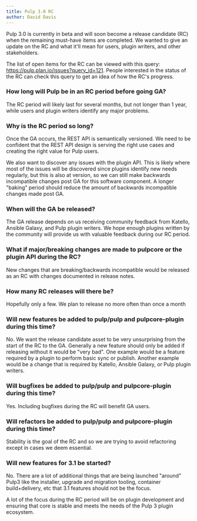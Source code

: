 ```yaml
---
title: Pulp 3.0 RC
author: David Davis
---
```


Pulp 3.0 is currently in beta and will soon become a release candidate (RC) when the remaining must-have items are completed. We wanted to give an update on the RC and what it'll mean for users, plugin writers, and other stakeholders.

The list of open items for the RC can be viewed with this query: https://pulp.plan.io/issues?query_id=121. People interested in the status of the RC can check this query to get an idea of how the RC's progress.


### How long will Pulp be in an RC period before going GA?

The RC period will likely last for several months, but not longer than 1 year, while users and plugin writers identify any major problems.


### Why is the RC period so long?

Once the GA occurs, the REST API is semantically versioned. We need to be confident that the REST API design is serving the right use cases and creating the right value for Pulp users.

We also want to discover any issues with the plugin API. This is likely where most of the issues will be discovered since plugins identify new needs regularly, but this is also at version, so we can still make backwards incompatible changes post GA for this software component. A longer "baking" period should reduce the amount of backwards incompatible changes made post GA.


### When will the GA be released?

The GA release depends on us receiving community feedback from Katello, Ansible Galaxy,  and Pulp plugin writers. We hope enough plugins written by the community will provide us with valuable feedback during our RC period.


### What if major/breaking changes are made to pulpcore or the plugin API during the RC?

New changes that are breaking/backwards incompatible would be released as an RC with changes documented in release notes.


### How many RC releases will there be?

Hopefully only a few. We plan to release no more often than once a month


### Will new features be added to pulp/pulp and pulpcore-plugin during this time?

No. We want the release candidate asset to be very unsurprising from the start of the RC to the GA. Generally a new feature should only be added if releasing without it would be "very bad". One example would be a feature required by a plugin to perform basic sync or publish. Another example would be a change that is required by Katello, Ansible Galaxy, or Pulp plugin writers.


### Will bugfixes be added to pulp/pulp and pulpcore-plugin during this time?

Yes. Including bugfixes during the RC will benefit GA users.


### Will refactors be added to pulp/pulp and pulpcore-plugin during this time?

Stability is the goal of the RC and so we are trying to avoid refactoring  except in cases we deem essential.


### Will new features for 3.1 be started?

No. There are a lot of additional things that are being launched "around" Pulp3 like the installer, upgrade and migration tooling, container build+delivery, etc that 3.1 features should not be the focus.

A lot of the focus during the RC period will be on plugin development and ensuring that core is stable and meets the needs of the Pulp 3 plugin ecosystem.
